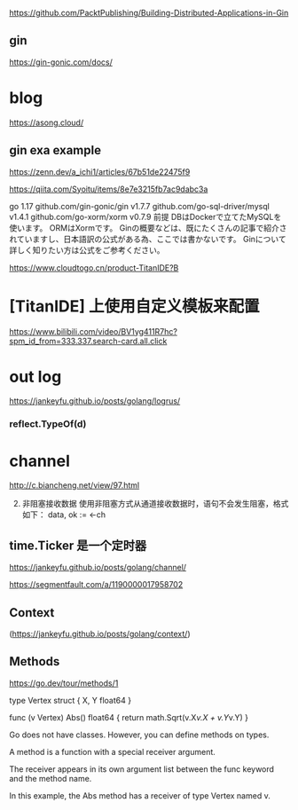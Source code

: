 https://github.com/PacktPublishing/Building-Distributed-Applications-in-Gin
## gin
https://gin-gonic.com/docs/

# blog
https://asong.cloud/

## gin exa example
https://zenn.dev/a_ichi1/articles/67b51de22475f9

https://qiita.com/Syoitu/items/8e7e3215fb7ac9dabc3a

go 1.17
github.com/gin-gonic/gin v1.7.7
github.com/go-sql-driver/mysql v1.4.1
github.com/go-xorm/xorm v0.7.9
前提
DBはDockerで立てたMySQLを使います。
ORMはXormです。
Ginの概要などは、既にたくさんの記事で紹介されていますし、日本語訳の公式がある為、ここでは書かないです。
Ginについて詳しく知りたい方は公式をご参考ください。


https://www.cloudtogo.cn/product-TitanIDE?B

# [TitanIDE] 上使用自定义模板来配置
https://www.bilibili.com/video/BV1yg411R7hc?spm_id_from=333.337.search-card.all.click

# out log 
https://jankeyfu.github.io/posts/golang/logrus/


### reflect.TypeOf(d)

# channel
http://c.biancheng.net/view/97.html

2) 非阻塞接收数据
使用非阻塞方式从通道接收数据时，语句不会发生阻塞，格式如下：
data, ok := <-ch

## time.Ticker 是一个定时器
https://jankeyfu.github.io/posts/golang/channel/

https://segmentfault.com/a/1190000017958702


## Context
(https://jankeyfu.github.io/posts/golang/context/)


## Methods
https://go.dev/tour/methods/1

type Vertex struct {
	X, Y float64
}

func (v Vertex) Abs() float64 {
	return math.Sqrt(v.X*v.X + v.Y*v.Y)
}

Go does not have classes. However, you can define methods on types.

A method is a function with a special receiver argument.

The receiver appears in its own argument list between the func keyword and the method name.

In this example, the Abs method has a receiver of type Vertex named v.
